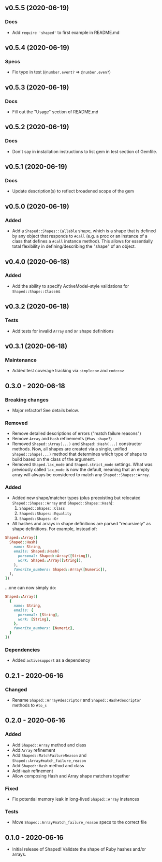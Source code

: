 ## v0.5.5 (2020-06-19)
### Docs
- Add `require 'shaped'` to first example in README.md

## v0.5.4 (2020-06-19)
### Specs
- Fix typo in test (`@number.event?` => `@number.even?`)

## v0.5.3 (2020-06-19)
### Docs
- Fill out the "Usage" section of README.md

## v0.5.2 (2020-06-19)
### Docs
- Don't say in installation instructions to list gem in test section of Gemfile.

## v0.5.1 (2020-06-19)
### Docs
- Update description(s) to reflect broadened scope of the gem

## v0.5.0 (2020-06-19)
### Added
- Add a `Shaped::Shapes::Callable` shape, which is a shape that is defined by any object that
  responds to `#call` (e.g. a proc or an instance of a class that defines a `#call` instance
  method). This allows for essentially total flexibility in defining/describing the "shape" of an
  object.

## v0.4.0 (2020-06-18)
### Added
- Add the ability to specify ActiveModel-style validations for `Shaped::Shape::Class`es

## v0.3.2 (2020-06-18)
### Tests
- Add tests for invalid `Array` and `Or` shape definitions

## v0.3.1 (2020-06-18)
### Maintenance
- Added test coverage tracking via `simplecov` and `codecov`

## 0.3.0 - 2020-06-18
### Breaking changes
- Major refactor! See details below.

### Removed
- Remove detailed descriptions of errors ("match failure reasons")
- Remove `Array` and `Hash` refinements (`#has_shape?`)
- Removed `Shaped::Array(...)` and `Shaped::Hash(...)` constructor methods. Now, all shapes are
  created via a single, unified `Shaped::Shape(...)` method that determines which type of shape to
  build based on the class of the argument.
- Removed `Shaped.lax_mode` and `Shaped.strict_mode` settings. What was previously called `lax_mode`
  is now the default, meaning that an empty array will always be considered to match any
  `Shaped::Shapes::Array`.

### Added
- Added new shape/matcher types (plus preexisting but relocated `Shaped::Shapes::Array` and
  `Shaped::Shapes::Hash`):
  1. `Shaped::Shapes::Class`
  2. `Shaped::Shapes::Equality`
  3. `Shaped::Shapes::Or`
- All hashes and arrays in shape definitions are parsed "recursively" as shape definitions. For
  example, instead of:

```rb
Shaped::Array([
  Shaped::Hash(
    name: String,
    emails: Shaped::Hash(
      personal: Shaped::Array([String]),
      work: Shaped::Array([String]),
    ),
    favorite_numbers: Shaped::Array([Numeric]),
  ),
])
```

...one can now simply do:

```rb
Shaped::Array([
  {
    name: String,
    emails: {
      personal: [String],
      work: [String],
    },
    favorite_numbers: [Numeric],
  }
])
```

### Dependencies
- Added `activesupport` as a dependency

## 0.2.1 - 2020-06-16
### Changed
- Rename `Shaped::Array#descriptor` and `Shaped::Hash#descriptor` methods to `#to_s`

## 0.2.0 - 2020-06-16
### Added
- Add `Shaped::Array` method and class
- Add `Array` refinement
- Add `Shaped::MatchFailureReason` and `Shaped::Array#match_failure_reason`
- Add `Shaped::Hash` method and class
- Add `Hash` refinement
- Allow composing Hash and Array shape matchers together

### Fixed
- Fix potential memory leak in long-lived `Shaped::Array` instances

### Tests
- Move `Shaped::Array#match_failure_reason` specs to the correct file

## 0.1.0 - 2020-06-16
- Initial release of Shaped! Validate the shape of Ruby hashes and/or arrays.
